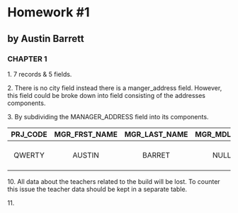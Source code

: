 # Homework #1

## by Austin Barrett

### CHAPTER 1

1\. 7 records & 5 fields.

2\. There is no city field instead there is a manger_address field. However, this field could be broke down into field consisting of  the addresses components.

3\. By subdividing the MANAGER_ADDRESS field into its components.
   ​

| PRJ_CODE | MGR_FRST_NAME | MGR_LAST_NAME | MGR_MDL_INIT |  MGR_PHONE   |    MGR_ST    |  MGR_CITY  | MGR_STATE | MGR_ZIP | PRJ_BID_PRICE |      |
| :------: | :-----------: | :-----------: | :----------: | :----------: | :----------: | :--------: | :-------: | :-----: | :-----------: | ---- |
|  QWERTY  |    AUSTIN     |    BARRET     |     NULL     | 717-555-1094 | 123 EASY  ST | HARRISBURG |    PA     |  11111  |    900.09     |      |

10\. All data about the teachers related to the build will be lost. To counter this issue the teacher data should be kept in a separate table.

11\. 